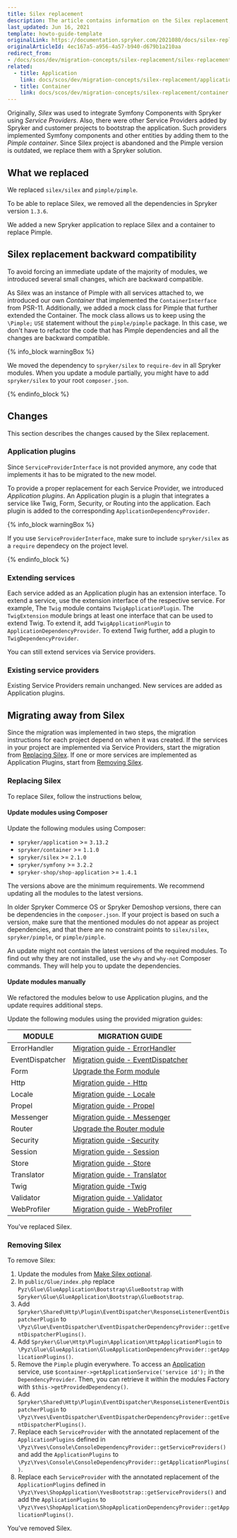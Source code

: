 ```yaml
---
title: Silex replacement
description: The article contains information on the Silex replacement, backward compatibility, steps to be taken, changes in the old procedure and the new procedure.
last_updated: Jun 16, 2021
template: howto-guide-template
originalLink: https://documentation.spryker.com/2021080/docs/silex-replacement
originalArticleId: 4ec167a5-a956-4a57-b940-d679b1a210aa
redirect_from:
- /docs/scos/dev/migration-concepts/silex-replacement/silex-replacement.html
related:
  - title: Application
    link: docs/scos/dev/migration-concepts/silex-replacement/application.html
  - title: Container
    link: docs/scos/dev/migration-concepts/silex-replacement/container.html
---
```


Originally, *Silex* was used to integrate Symfony Components with Spryker using *Service Providers*. Also, there were other Service Providers added by Spryker and customer projects to bootstrap the application. Such providers implemented Symfony components and other entities by adding them to the *Pimple container*. Since Silex project is abandoned and the Pimple version is outdated, we replace them with a Spryker solution.

## What we replaced

We replaced `silex/silex` and `pimple/pimple`.

To be able to replace Silex, we removed all the dependencies in Spryker version `1.3.6`.

We added a new Spryker application to replace Silex and a container to replace Pimple.

## Silex replacement backward compatibility

To avoid forcing an immediate update of the majority of modules, we introduced several small changes, which are backward compatible.

As Silex was an instance of Pimple with all services attached to, we introduced our own *Container* that implemented the `ContainerInterface` from PSR-11<!--](https://www.php-fig.org/psr/psr-11/) check if it works before restoring -->. Additionally, we added a mock class for Pimple that further extended the Container. The mock class allows us to keep using the `\Pimple;` `USE` statement without the `pimple/pimple` package. In this case, we don't have to refactor the code that has Pimple dependencies and all the changes are backward compatible.

{% info_block warningBox %}

We moved the dependency to `spryker/silex` to `require-dev` in all Spryker modules.
When you update a module partially, you might have to add `spryker/silex` to your root `composer.json`.

{% endinfo_block %}

## Changes

This section describes the changes caused by the Silex replacement.

### Application plugins

Since `ServiceProviderInterface` is not provided anymore, any code that implements it has to be migrated to the new model.

To provide a proper replacement for each Service Provider, we introduced *Application plugins*. An Application plugin is a plugin that integrates a service like Twig, Form, Security, or Routing into the application. Each plugin is added to the corresponding `ApplicationDependencyProvider`.

{% info_block warningBox %}

If you use `ServiceProviderInterface`, make sure to include `spryker/silex` as a `require` dependecy on the project level.

{% endinfo_block %}

### Extending services

Each service added as an Application plugin has an extension interface. To extend a service, use the extension interface of the respective service. For example, The `Twig` module contains `TwigApplicationPlugin`. The `TwigExtension` module brings at least one interface that can be used to extend Twig. To extend it, add `TwigApplicationPlugin` to `ApplicationDependencyProvider`. To extend Twig further, add a plugin to `TwigDependencyProvider`.

You can still extend services via Service providers.

### Existing service providers

Existing Service Providers remain unchanged. New services are added as Application plugins.

## Migrating away from Silex

Since the migration was implemented in two steps, the migration instructions for each project depend on when it was created. If the services in your project are implemented via Service Providers, start the migration from [Replacing Silex](#replacing-silex). If one or more services are implemented as Application Plugins, start from [Removing Silex](#removing-silex).

### Replacing Silex

To replace Silex, follow the instructions below,

#### Update modules using Composer

Update the following modules using Composer:

* `spryker/application` >= `3.13.2`
* `spryker/container` >= `1.1.0`
* `spryker/silex` >= `2.1.0`
* `spryker/symfony` >= `3.2.2`
* `spryker-shop/shop-application` >= `1.4.1`

The versions above are the minimum requirements. We recommend updating all the modules to the latest versions.

In older Spryker Commerce OS or Spryker Demoshop versions, there can be dependencies in the `composer.json`. If your project is based on such a version, make sure that the mentioned modules do not appear as project dependencies, and that there are no constraint points to `silex/silex`, `spryker/pimple`, or `pimple/pimple`.

An update might not contain the latest versions of the required modules. To find out why they are not installed, use the `why` and `why-not` Composer commands. They will help you to update the dependencies.

#### Update modules manually

We refactored the modules below to use Application plugins, and the update requires additional steps.  

Update the following modules using the provided migration guides:

| MODULE | MIGRATION GUIDE |
| --- | --- |
| ErrorHandler | [Migration guide - ErrorHandler](/docs/dg/dev/upgrade-and-migrate/silex-replacement/upgrade-modules/upgrade-the-errorhandler-module.html) |
| EventDispatcher | [Migration guide - EventDispatcher](/docs/dg/dev/upgrade-and-migrate/silex-replacement/upgrade-modules/upgrade-the-eventdispatcher-module.html) |
| Form | [Upgrade the Form module](/docs/dg/dev/upgrade-and-migrate/silex-replacement/upgrade-modules/upgrade-the-form-module.html) |
| Http | [Migration guide - Http](/docs/dg/dev/upgrade-and-migrate/silex-replacement/upgrade-modules/upgrade-the-http-module.html) |
| Locale | [Migration guide - Locale](/docs/dg/dev/upgrade-and-migrate/silex-replacement/upgrade-modules/upgrade-the-locale-module.html) |
| Propel | [Migration guide - Propel](/docs/dg/dev/upgrade-and-migrate/silex-replacement/upgrade-modules/upgrade-the-propel-module.html) |
| Messenger | [Migration guide - Messenger](/docs/dg/dev/upgrade-and-migrate/silex-replacement/upgrade-modules/upgrade-the-messenger-module.html) |
| Router | [Upgrade the Router module](/docs/dg/dev/upgrade-and-migrate/silex-replacement/upgrade-modules/upgrade-the-router-module.html) |
| Security | [Migration guide -Security](/docs/dg/dev/upgrade-and-migrate/silex-replacement/upgrade-modules/upgrade-the-security-module.html) |
| Session | [Migration guide - Session](/docs/dg/dev/upgrade-and-migrate/silex-replacement/upgrade-modules/upgrade-the-session-module.html) |
| Store | [Migration guide - Store](/docs/dg/dev/upgrade-and-migrate/silex-replacement/upgrade-modules/upgrade-the-store-module.html) |
| Translator | [Migration guide - Translator](/docs/dg/dev/upgrade-and-migrate/silex-replacement/upgrade-modules/upgrade-the-translator-module.html) |
| Twig | [Migration guide -Twig](/docs/dg/dev/upgrade-and-migrate/silex-replacement/upgrade-modules/upgrade-the-twig-module.html) |
| Validator | [Migration guide - Validator](/docs/dg/dev/upgrade-and-migrate/silex-replacement/upgrade-modules/upgrade-the-validator-module.html) |
| WebProfiler | [Migration guide - WebProfiler](/docs/dg/dev/upgrade-and-migrate/silex-replacement/upgrade-modules/upgrade-the-webprofiler-module.html) |

You've replaced Silex.

### Removing Silex

To remove Silex:

1. Update the modules from [Make Silex optional](https://api.release.spryker.com/release-group/2589).
2. In `public/Glue/index.php` replace `Pyz\Glue\GlueApplication\Bootstrap\GlueBootstrap` with `Spryker\Glue\GlueApplication\Bootstrap\GlueBootstrap`.
3. Add `Spryker\Shared\Http\Plugin\EventDispatcher\ResponseListenerEventDispatcherPlugin` to `\Pyz\Glue\EventDispatcher\EventDispatcherDependencyProvider::getEventDispatcherPlugins()`.
4. Add `Spryker\Glue\Http\Plugin\Application\HttpApplicationPlugin` to `\Pyz\Glue\GlueApplication\GlueApplicationDependencyProvider::getApplicationPlugins()`.
5. Remove the `Pimple` plugin everywhere. To access an [Application](/docs/dg/dev/upgrade-and-migrate/silex-replacement/application.html) service, use `$container->getApplicationService('service id');` in the `DependencyProvider`. Then, you can retrieve it within the modules Factory with `$this->getProvidedDependency()`.
6. Add `Spryker\Shared\Http\Plugin\EventDispatcher\ResponseListenerEventDispatcherPlugin` to `\Pyz\Yves\EventDispatcher\EventDispatcherDependencyProvider::getEventDispatcherPlugins()`.
7. Replace each `ServiceProvider` with the annotated replacement of the `ApplicationPlugins` defined in `\Pyz\Yves\Console\ConsoleDependencyProvider::getServiceProviders()` and add the `ApplicationPlugins` to `\Pyz\Yves\Console\ConsoleDependencyProvider::getApplicationPlugins()`.
8. Replace each `ServiceProvider` with the annotated replacement of the `ApplicationPlugins` defined in `\Pyz\Yves\ShopApplication\YvesBootstrap::getServiceProviders()` and add the `ApplicationPlugins` to `\Pyz\Yves\ShopApplication\ShopApplicationDependencyProvider::getApplicationPlugins()`.

You've removed Silex.
